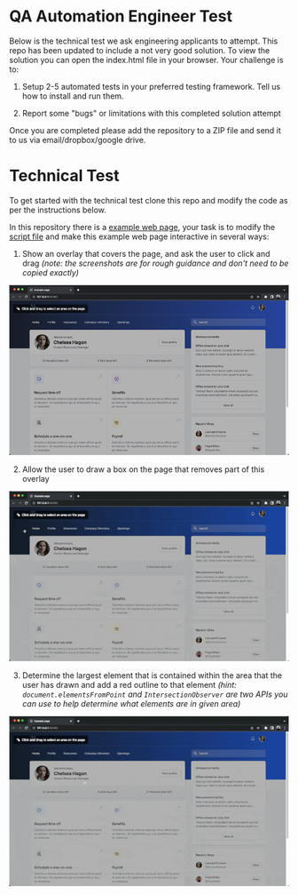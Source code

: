 # QA Automation Engineer Test

Below is the technical test we ask engineering applicants to attempt. This repo has been updated to include a not very good solution. To view the solution you can open the index.html file in your browser. Your challenge is to:

1. Setup 2-5 automated tests in your preferred testing framework. Tell us how to install and run them.

2. Report some "bugs" or limitations with this completed solution attempt

Once you are completed please add the repository to a ZIP file and send it to us via email/dropbox/google drive.

# Technical Test

To get started with the technical test clone this repo and modify the code as per the instructions below.

In this repository there is a [example web page](index.html), your task is to modify the [script file](script.js) and make this example web page interactive in several ways:

1. Show an overlay that covers the page, and ask the user to click and drag _(note: the screenshots are for rough guidance and don't need to be copied exactly)_

![overlay](./screenshots/overlay.png)

2. Allow the user to draw a box on the page that removes part of this overlay

![drag](./screenshots/drag.gif)

3. Determine the largest element that is contained within the area that the user has drawn and add a red outline to that element _(hint: `document.elementsFromPoint` and `IntersectionObserver` are two APIs you can use to help determine what elements are in given area)_

![highlight](./screenshots/highlight.gif)
